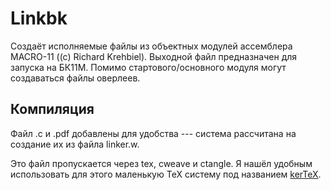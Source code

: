 Linkbk
=============
Создаёт исполняемые файлы из объектных модулей ассемблера MACRO-11 ((c) Richard Krehbiel). 
Выходной файл предназначен для запуска на БК11М. Помимо стартового/основного модуля могут создаваться 
файлы оверлеев.


Компиляция
----------
Файл .c и .pdf добавлены для удобства --- система рассчитана на создание их
из файла linker.w.

Это файл пропускается через tex, cweave и ctangle. 
Я нашёл удобным использовать для этого маленькую TeX систему под названием [kerTeX][1].

[1]:http://www.kergis.com/en/kertex.html


